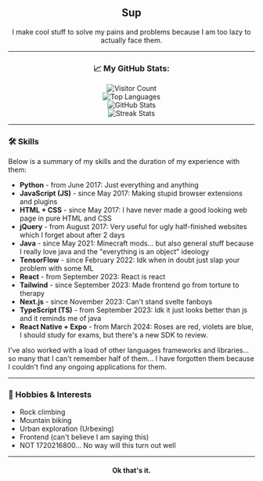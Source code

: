 <h2 align="center">Sup</h2>
<p align="center">I make cool stuff to solve my pains and problems because I am too lazy to actually face them.</p>

---

<h3 align="center">📈 My GitHub Stats:</h3>

<p align="center">
  <img src="https://komarev.com/ghpvc/?username=Kopamed&color=0CCCCC" alt="Visitor Count">
  <br>
  <img src="https://github-readme-stats.vercel.app/api/top-langs/?username=Kopamed&layout=compact&theme=radical" alt="Top Languages">
  <br>
  <img src="https://github-readme-stats.vercel.app/api?username=Kopamed&show_icons=true&theme=radical" alt="GitHub Stats">
  <br>
  <img src="https://github-readme-streak-stats.herokuapp.com/?user=Kopamed" alt="Streak Stats">
</p>

---

### 🛠️ Skills
Below is a summary of my skills and the duration of my experience with them:

- **Python** - from June 2017: Just everything and anything
- **JavaScript (JS)** - since May 2017: Making stupid browser extensions and plugins
- **HTML + CSS** - since May 2017: I have never made a good looking web page in pure HTML and CSS
- **jQuery** - from August 2017: Very useful for ugly half-finished websites which I forget about after 2 days
- **Java** - since May 2021: Minecraft mods... but also general stuff because I really love java and the "everything is an object" ideology
- **TensorFlow** - since February 2022: Idk when in doubt just slap your problem with some ML
- **React** - from September 2023: React is react
- **Tailwind** - since September 2023: Made frontend go from torture to therapy
- **Next.js** - since November 2023: Can't stand svelte fanboys
- **TypeScript (TS)** - from September 2023: Idk it just looks better than js and it reminds me of java
- **React Native + Expo** - from March 2024: Roses are red, violets are blue, I should study for exams, but there's a new SDK to review.

I've also worked with a load of other languages frameworks and libraries... so many that I can't remember half of them... I have forgotten them because I couldn't find any ongoing applications for them.

---

### 🌱 Hobbies & Interests
- Rock climbing
- Mountain biking
- Urban exploration (Urbexing)
- Frontend (can't believe I am saying this)
- NOT 1720216800... No way will this turn out well
---

<h4 align="center">Ok that's it.</h4>
